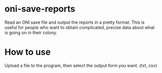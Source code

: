# oni-save-reports
Read an ONI save file and output the reports in a pretty format.
This is useful for people who want to obtain complicated, precise data about what is going on in their colony.

# How to use
Upload a file to the program, then select the output form you want. (txt, csv)
